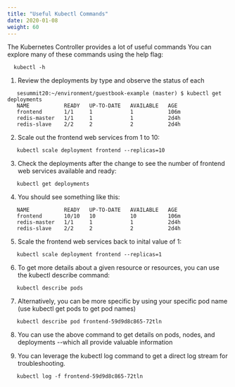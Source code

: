 ```yaml
---
title: "Useful Kubectl Commands"
date: 2020-01-08
weight: 60
---
```


The Kubernetes Controller provides a lot of useful commands
You can explore many of these commands using the help flag:
```
  kubectl -h
```

1. Review the deployments by type and observe the status of each
```
   sesummit20:~/environment/guestbook-example (master) $ kubectl get deployments
   NAME           READY   UP-TO-DATE   AVAILABLE   AGE
   frontend       1/1     1            1           106m
   redis-master   1/1     1            1           2d4h
   redis-slave    2/2     2            2           2d4h
```
2. Scale out the frontend web services from 1 to 10:

```
   kubectl scale deployment frontend --replicas=10
```

3. Check the deployments after the change to see the number of frontend web services available and ready:
```
   kubectl get deployments
```

4. You should see something like this:

```
   NAME           READY   UP-TO-DATE   AVAILABLE   AGE
   frontend       10/10   10           10          106m
   redis-master   1/1     1            1           2d4h
   redis-slave    2/2     2            2           2d4h
```
5. Scale the frontend web services back to inital value of 1:

```
   kubectl scale deployment frontend --replicas=1
```

6. To get more details about a given resource or resources, you can use the kubectl describe command:

```
   kubectl describe pods
```   
7. Alternatively, you can be more specific by using your specific pod name (use kubectl get pods to get pod names)
```
   kubectl describe pod frontend-59d9d8c865-72tln
```   
8. You can use the above command to get details on pods, nodes, and deployments --which all provide valuable information



9. You can leverage the kubectl log command to get a direct log stream for troubleshooting.

```
   kubectl log -f frontend-59d9d8c865-72tln
```   
